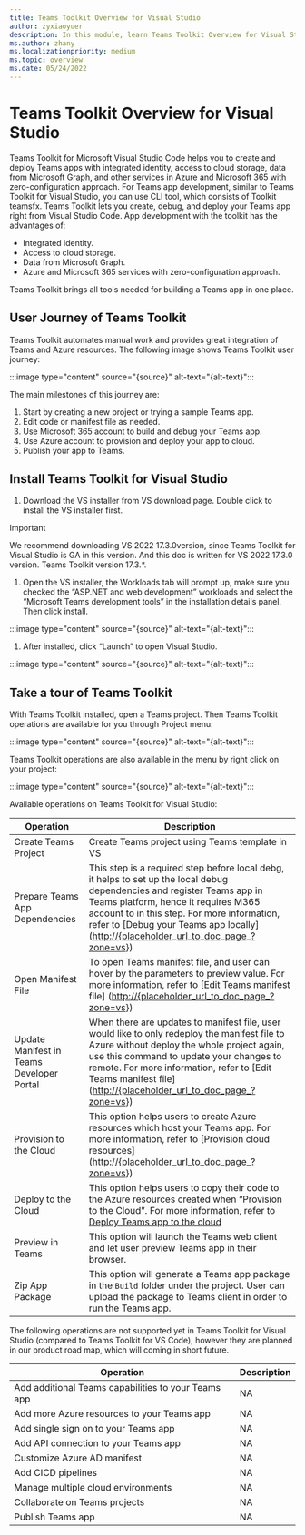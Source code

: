 ```yaml
---
title: Teams Toolkit Overview for Visual Studio
author: zyxiaoyuer
description: In this module, learn Teams Toolkit Overview for Visual Studio
ms.author: zhany
ms.localizationpriority: medium
ms.topic: overview
ms.date: 05/24/2022
---
```


# Teams Toolkit Overview for Visual Studio

Teams Toolkit for Microsoft Visual Studio Code helps you to create and deploy Teams apps with integrated identity, access to cloud storage, data from Microsoft Graph, and other services in Azure and Microsoft 365 with zero-configuration approach. For Teams app development, similar to Teams Toolkit for Visual Studio, you can use CLI tool, which consists of Toolkit teamsfx. Teams Toolkit lets you create, debug, and deploy your Teams app right from Visual Studio Code. App development with the toolkit has the advantages of:

* Integrated identity.
* Access to cloud storage.
* Data from Microsoft Graph.
* Azure and Microsoft 365 services with zero-configuration approach.

Teams Toolkit brings all tools needed for building a Teams app in one place.

## User Journey of Teams Toolkit

Teams Toolkit automates manual work and provides great integration of Teams and Azure resources. The following image shows Teams Toolkit user journey:

:::image type="content" source="{source}" alt-text="{alt-text}":::

The main milestones of this journey are:

1. Start by creating a new project or trying a sample Teams app.
1. Edit code or manifest file as needed.
1. Use Microsoft 365 account to build and debug your Teams app.
1. Use Azure account to provision and deploy your app to cloud.
1. Publish your app to Teams.

## Install Teams Toolkit for Visual Studio

1. Download the VS installer from VS download page. Double click to install the VS installer first.

> [!IMPORTANT]
> We recommend downloading VS 2022 17.3.0version, since Teams Toolkit for Visual Studio is GA in this version. And this doc is written for VS 2022 17.3.0 version. Teams Toolkit version 17.3.*.

1. Open the VS installer, the Workloads tab will prompt up, make sure you checked the “ASP.NET and web development” workloads and select the “Microsoft Teams development tools” in the installation details panel. Then click install.

:::image type="content" source="{source}" alt-text="{alt-text}":::

1. After installed, click “Launch” to open Visual Studio.

:::image type="content" source="{source}" alt-text="{alt-text}":::

## Take a tour of Teams Toolkit

With Teams Toolkit installed, open a Teams project. Then Teams Toolkit operations are available for you through Project menu:

:::image type="content" source="{source}" alt-text="{alt-text}":::

Teams Toolkit operations are also available in the menu by right click on your project:

:::image type="content" source="{source}" alt-text="{alt-text}":::

Available operations on Teams Toolkit for Visual Studio:

|Operation  |Description  |
|---------|---------|
|Create Teams Project     |Create Teams project using Teams template in VS         |
|Prepare Teams App Dependencies     |This step is a required step before local debg, it helps to set up the local debug dependencies and register Teams app in Teams platform, hence it requires M365 account to in this step. For more information, refer to [Debug your Teams app locally] (<http://{placeholder_url_to_doc_page_?zone=vs>})         |
|Open Manifest File     |To open Teams manifest file, and user can hover by the parameters to preview value. For more information, refer to [Edit Teams manifest file] (<http://{placeholder_url_to_doc_page_?zone=vs>})         |
|Update Manifest in Teams Developer Portal     |When there are updates to manifest file, user would like to only redeploy the manifest file to Azure without deploy the whole project again, use this command to update your changes to remote. For more information, refer to [Edit Teams manifest file] (<http://{placeholder_url_to_doc_page_?zone=vs>})         |
|Provision to the Cloud     |This option helps users to create Azure resources which host your Teams app. For more information, refer to [Provision cloud resources] (<http://{placeholder_url_to_doc_page_?zone=vs>})         |
|Deploy to the Cloud     |This option helps users to copy their code to the Azure resources created when “Provision to the Cloud”. For more information, refer to [Deploy Teams app to the cloud](http://{placeholder_url_to_doc_page_?zone=vs})         |
|Preview in Teams     |This option will launch the Teams web client and let user preview Teams app in their browser.         |
|Zip App Package     |This option will generate a Teams app package in the `Build` folder under the project. User can upload the package to Teams client in order to run the Teams app.         |

The following operations are not supported yet in Teams Toolkit for Visual Studio (compared to Teams Toolkit for VS Code), however they are planned in our product road map, which will coming in short future.

|Operation  |Description  |
|---------|---------|
|Add additional Teams capabilities to your Teams app     |NA         |
|Add more Azure resources to your Teams app     |NA         |
|Add single sign on to your Teams app     |NA         |
|Add API connection to your Teams app     |NA         |
|Customize Azure AD manifest     |NA         |
|Add CICD pipelines     |NA         |
|Manage multiple cloud environments     |NA         |
|Collaborate on Teams projects     |NA         |
|Publish Teams app     |NA         |

